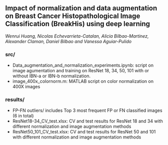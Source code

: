 ## Impact of normalization and data augmentation on Breast Cancer Histopathological Image Classification (BreakHis) using deep learning
*Wenrui Huang, Nicolas Echevarrieta-Catalan, Alicia Bilbao-Martinez, Alexander Claman, Daniel Bilbao and Vanessa Aguiar-Pulido*

### src/
- Data_augmentation_and_normalization_experiments.ipynb: script on image agumentation and training on ResNet 18, 34, 50, 101 with or without IBN-a or IBN-b normalization.
- image_400x_colornorm.m: MATLAB script on color normalization on 400X images

### results/
- FP-FN outliers/ includes Top 3 most frequent FP or FN classified images (6 in total)
- ResNet18-34_CV_test.xlsx: CV and test results for ResNet 18 and 34 with different normalization and image augmentation methods
- ResNet50_101_CV_test.xlsx: CV and test results for ResNet 50 and 101 with different normalization and image augmentation methods
